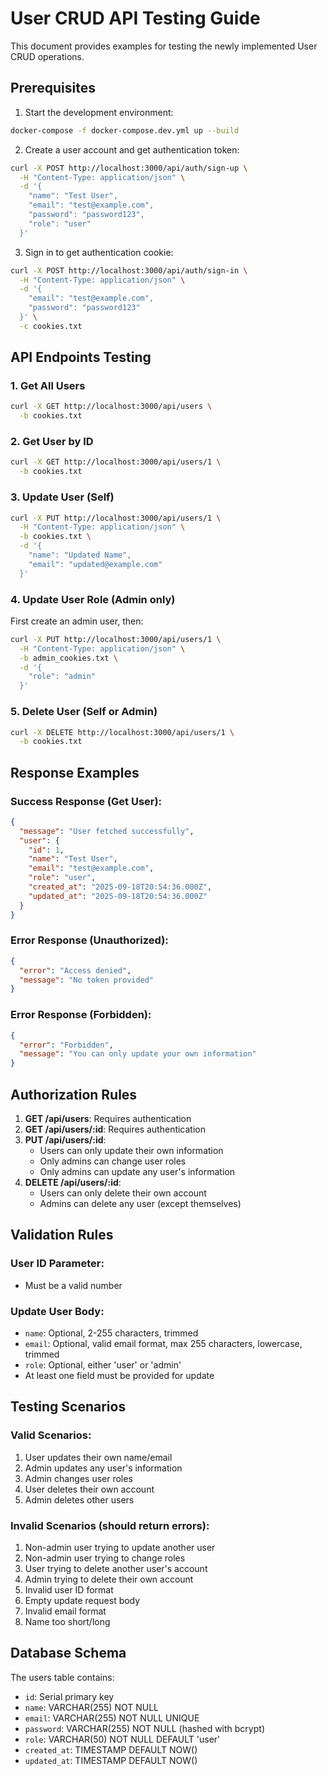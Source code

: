 # User CRUD API Testing Guide

This document provides examples for testing the newly implemented User CRUD operations.

## Prerequisites

1. Start the development environment:
```bash
docker-compose -f docker-compose.dev.yml up --build
```

2. Create a user account and get authentication token:
```bash
curl -X POST http://localhost:3000/api/auth/sign-up \
  -H "Content-Type: application/json" \
  -d '{
    "name": "Test User",
    "email": "test@example.com",
    "password": "password123",
    "role": "user"
  }'
```

3. Sign in to get authentication cookie:
```bash
curl -X POST http://localhost:3000/api/auth/sign-in \
  -H "Content-Type: application/json" \
  -d '{
    "email": "test@example.com",
    "password": "password123"
  }' \
  -c cookies.txt
```

## API Endpoints Testing

### 1. Get All Users
```bash
curl -X GET http://localhost:3000/api/users \
  -b cookies.txt
```

### 2. Get User by ID
```bash
curl -X GET http://localhost:3000/api/users/1 \
  -b cookies.txt
```

### 3. Update User (Self)
```bash
curl -X PUT http://localhost:3000/api/users/1 \
  -H "Content-Type: application/json" \
  -b cookies.txt \
  -d '{
    "name": "Updated Name",
    "email": "updated@example.com"
  }'
```

### 4. Update User Role (Admin only)
First create an admin user, then:
```bash
curl -X PUT http://localhost:3000/api/users/1 \
  -H "Content-Type: application/json" \
  -b admin_cookies.txt \
  -d '{
    "role": "admin"
  }'
```

### 5. Delete User (Self or Admin)
```bash
curl -X DELETE http://localhost:3000/api/users/1 \
  -b cookies.txt
```

## Response Examples

### Success Response (Get User):
```json
{
  "message": "User fetched successfully",
  "user": {
    "id": 1,
    "name": "Test User",
    "email": "test@example.com",
    "role": "user",
    "created_at": "2025-09-18T20:54:36.000Z",
    "updated_at": "2025-09-18T20:54:36.000Z"
  }
}
```

### Error Response (Unauthorized):
```json
{
  "error": "Access denied",
  "message": "No token provided"
}
```

### Error Response (Forbidden):
```json
{
  "error": "Forbidden",
  "message": "You can only update your own information"
}
```

## Authorization Rules

1. **GET /api/users**: Requires authentication
2. **GET /api/users/:id**: Requires authentication
3. **PUT /api/users/:id**: 
   - Users can only update their own information
   - Only admins can change user roles
   - Only admins can update any user's information
4. **DELETE /api/users/:id**:
   - Users can only delete their own account
   - Admins can delete any user (except themselves)

## Validation Rules

### User ID Parameter:
- Must be a valid number

### Update User Body:
- `name`: Optional, 2-255 characters, trimmed
- `email`: Optional, valid email format, max 255 characters, lowercase, trimmed
- `role`: Optional, either 'user' or 'admin'
- At least one field must be provided for update

## Testing Scenarios

### Valid Scenarios:
1. User updates their own name/email
2. Admin updates any user's information
3. Admin changes user roles
4. User deletes their own account
5. Admin deletes other users

### Invalid Scenarios (should return errors):
1. Non-admin user trying to update another user
2. Non-admin user trying to change roles
3. User trying to delete another user's account
4. Admin trying to delete their own account
5. Invalid user ID format
6. Empty update request body
7. Invalid email format
8. Name too short/long

## Database Schema

The users table contains:
- `id`: Serial primary key
- `name`: VARCHAR(255) NOT NULL
- `email`: VARCHAR(255) NOT NULL UNIQUE
- `password`: VARCHAR(255) NOT NULL (hashed with bcrypt)
- `role`: VARCHAR(50) NOT NULL DEFAULT 'user'
- `created_at`: TIMESTAMP DEFAULT NOW()
- `updated_at`: TIMESTAMP DEFAULT NOW()